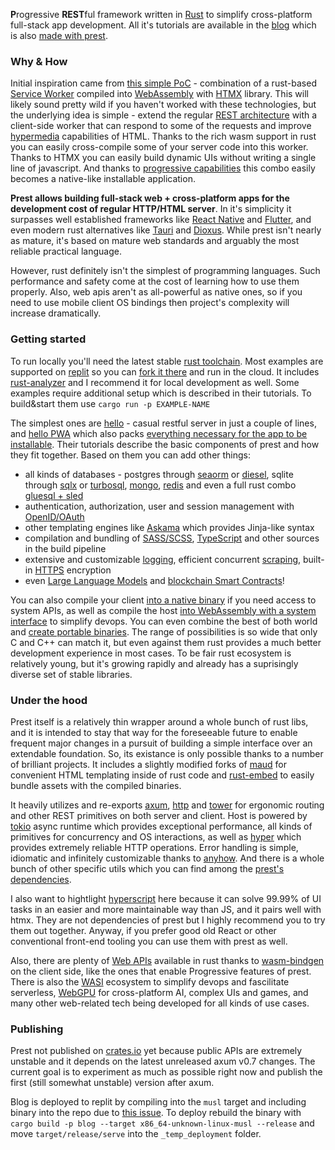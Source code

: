 **P**rogressive **REST**ful framework written in [Rust](https://edezhic.medium.com/reliable-software-engineering-with-rust-5bb4553b5d54) to simplify cross-platform full-stack app development. All it's tutorials are available in the [blog](https://prest.blog/) which is also [made with prest](https://prest.blog/blog).

### Why & How
Initial inspiration came from [this simple PoC](https://github.com/richardanaya/wasm-service) - combination of a rust-based [Service Worker](https://developer.mozilla.org/en-US/docs/Web/API/Service_Worker_API) compiled into [WebAssembly](https://webassembly.org/) with [HTMX](https://htmx.org/) library. This will likely sound pretty wild if you haven't worked with these technologies, but the underlying idea is simple - extend the regular [REST architecture](https://htmx.org/essays/rest-explained/) with a client-side worker that can respond to some of the requests and improve [hypermedia](https://hypermedia.systems/) capabilities of HTML. Thanks to the rich wasm support in rust you can easily cross-compile some of your server code into this worker. Thanks to HTMX you can easily build dynamic UIs without writing a single line of javascript. And thanks to [progressive capabilities](https://web.dev/what-are-pwas/) this combo easily becomes a native-like installable application.

**Prest allows building full-stack web + cross-platform apps for the development cost of regular HTTP/HTML server**. In it's simplicity it surpasses well established frameworks like [React Native](https://reactnative.dev/) and [Flutter](https://flutter.dev/), and even modern rust alternatives like [Tauri](https://tauri.app/) and [Dioxus](https://dioxuslabs.com/). While prest isn't nearly as mature, it's based on mature web standards and arguably the most reliable practical language. 

However, rust definitely isn't the simplest of programming languages. Such performance and safety come at the cost of learning how to use them properly. Also, web apis aren't as all-powerful as native ones, so if you need to use mobile client OS bindings then project's complexity will increase dramatically.

### Getting started
To run locally you'll need the latest stable [rust toolchain](https://rustup.rs/). Most examples are supported on [replit](https://replit.com/) so you can [fork it there](https://replit.com/@eDezhic/prest) and run in the cloud. It includes [rust-analyzer](https://rust-analyzer.github.io/) and I recommend it for local development as well. Some examples require additional setup which is described in their tutorials. To build&start them use `cargo run -p EXAMPLE-NAME`

The simplest ones are [hello](https://prest.blog/hello) - casual restful server in just a couple of lines, and [hello PWA](https://prest.blog/hello-pwa) which also packs [everything necessary for the app to be installable](https://developer.mozilla.org/en-US/docs/Web/Progressive_web_apps/Guides/Making_PWAs_installable). Their tutorials describe the basic components of prest and how they fit together. Based on them you can add other things:

- all kinds of databases - postgres through [seaorm](https://prest.blog/with-seaorm-postgres) or [diesel](https://prest.blog/with-diesel-postgres), sqlite through [sqlx](https://prest.blog/with-sqlx-sqlite) or [turbosql](https://prest.blog/with-turbosql-sqlite), [mongo](https://prest.blog/with-mongo-driver), [redis](https://prest.blog/with-redis-driver) and even a full rust combo [gluesql + sled](https://prest.blog/with-gluesql-sled)
- authentication, authorization, user and session management with [OpenID/OAuth](https://prest.blog/with-oauth-google)  
- other templating engines like [Askama](https://prest.blog/with-jinja-askama) which provides Jinja-like syntax
- compilation and bundling of [SASS/SCSS](https://prest.blog/with-grass-scss), [TypeScript](https://prest.blog/with-swc-typescript) and other sources in the build pipeline
- extensive and customizable [logging](https://prest.blog/with-tracing-subscriber), efficient concurrent [scraping](https://prest.blog/with-reqwest-scraper), built-in [HTTPS](https://prest.blog/with-rustls-https) encryption
- even [Large Language Models](https://prest.blog/with-candle-mistral) and [blockchain Smart Contracts](https://prest.blog/with-substrate-contract)!

You can also compile your client [into a native binary](https://prest.blog/into-native-wry) if you need access to system APIs, as well as compile the host [into WebAssembly with a system interface](https://prest.blog/into-wasi-host) to simplify devops. You can even combine the best of both world and [create portable binaries](https://github.com/dylibso/hermit). The range of possibilities is so wide that only C and C++ can match it, but even against them rust provides a much better development experience in most cases. To be fair rust ecosystem is relatively young, but it's growing rapidly and already has a suprisingly diverse set of stable libraries. 

### Under the hood 
Prest itself is a relatively thin wrapper around a whole bunch of rust libs, and it is intended to stay that way for the foreseeable future to enable frequent major changes in a pursuit of building a simple interface over an extendable foundation. So, its existance is only possible thanks to a number of brilliant projects. It includes a slightly modified forks of [maud](https://maud.lambda.xyz/) for convenient HTML templating inside of rust code and [rust-embed](https://github.com/pyrossh/rust-embed) to easily bundle assets with the compiled binaries.

It heavily utilizes and re-exports [axum](https://github.com/tokio-rs/axum), [http](https://docs.rs/http/latest/http/) and [tower](https://docs.rs/tower/latest/tower/) for ergonomic routing and other REST primitives on both server and client. Host is powered by [tokio](https://docs.rs/tokio/latest/tokio/) async runtime which provides exceptional performance, all kinds of primitives for concurrency and OS interactions, as well as [hyper](https://hyper.rs/) which provides extremely reliable HTTP operations. Error handling is simple, idiomatic and infinitely customizable thanks to [anyhow](https://github.com/dtolnay/anyhow). And there is a whole bunch of other specific utils which you can find among the [prest's dependencies](https://github.com/edezhic/prest/blob/main/Cargo.toml).

I also want to hightlight [hyperscript](https://hyperscript.org/) here because it can solve 99.99% of UI tasks in an easier and more maintainable way than JS, and it pairs well with htmx. They are not dependencies of prest but I highly recommend you to try them out together. Anyway, if you prefer good old React or other conventional front-end tooling you can use them with prest as well.

Also, there are plenty of [Web APIs](https://fugu-tracker.web.app/) available in rust thanks to [wasm-bindgen](https://github.com/rustwasm/wasm-bindgen) on the client side, like the ones that enable Progressive features of prest. There is also the [WASI](https://github.com/bytecodealliance/wasmtime/blob/main/docs/WASI-intro.md) ecosystem to simplify devops and fascilitate serverless, [WebGPU](https://developer.chrome.com/blog/webgpu-io2023/) for cross-platform AI, complex UIs and games, and many other web-related tech being developed for all kinds of use cases.

### Publishing
Prest not published on [crates.io](https://crates.io/crates/prest) yet because public APIs are extremely unstable and it depends on the latest unreleased axum v0.7 changes. The current goal is to experiment as much as possible right now and publish the first (still somewhat unstable) version after axum. 

Blog is deployed to replit by compiling into the `musl` target and including binary into the repo due to [this issue](https://ask.replit.com/t/deployment-time-outs/73694). To deploy rebuild the binary with `cargo build -p blog --target x86_64-unknown-linux-musl --release` and move `target/release/serve` into the `_temp_deployment` folder.
